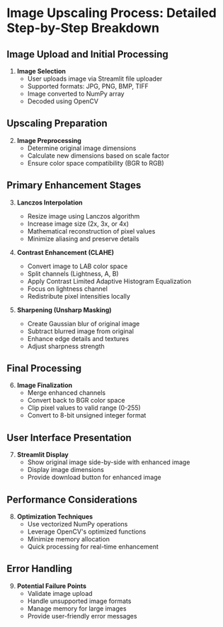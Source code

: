 # Image Upscaling Process: Detailed Step-by-Step Breakdown

## Image Upload and Initial Processing
1. **Image Selection**
   - User uploads image via Streamlit file uploader
   - Supported formats: JPG, PNG, BMP, TIFF
   - Image converted to NumPy array
   - Decoded using OpenCV

## Upscaling Preparation
2. **Image Preprocessing**
   - Determine original image dimensions
   - Calculate new dimensions based on scale factor
   - Ensure color space compatibility (BGR to RGB)

## Primary Enhancement Stages
3. **Lanczos Interpolation**
   - Resize image using Lanczos algorithm
   - Increase image size (2x, 3x, or 4x)
   - Mathematical reconstruction of pixel values
   - Minimize aliasing and preserve details

4. **Contrast Enhancement (CLAHE)**
   - Convert image to LAB color space
   - Split channels (Lightness, A, B)
   - Apply Contrast Limited Adaptive Histogram Equalization
   - Focus on lightness channel
   - Redistribute pixel intensities locally

5. **Sharpening (Unsharp Masking)**
   - Create Gaussian blur of original image
   - Subtract blurred image from original
   - Enhance edge details and textures
   - Adjust sharpness strength

## Final Processing
6. **Image Finalization**
   - Merge enhanced channels
   - Convert back to BGR color space
   - Clip pixel values to valid range (0-255)
   - Convert to 8-bit unsigned integer format

## User Interface Presentation
7. **Streamlit Display**
   - Show original image side-by-side with enhanced image
   - Display image dimensions
   - Provide download button for enhanced image

## Performance Considerations
8. **Optimization Techniques**
   - Use vectorized NumPy operations
   - Leverage OpenCV's optimized functions
   - Minimize memory allocation
   - Quick processing for real-time enhancement

## Error Handling
9. **Potential Failure Points**
   - Validate image upload
   - Handle unsupported image formats
   - Manage memory for large images
   - Provide user-friendly error messages
